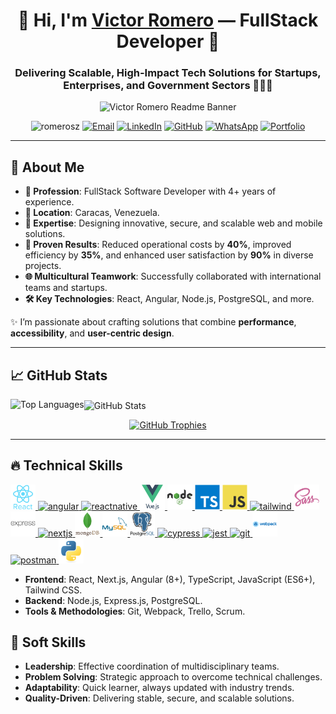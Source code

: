 <div align="center">
  <h1>👋 Hi, I'm <a href="https://www.linkedin.com/in/romerovictordev/">Victor Romero</a> — FullStack Developer 🚀</h1>
  <h3>Delivering Scalable, High-Impact Tech Solutions for Startups, Enterprises, and Government Sectors 👨🏼‍💻 </h3>
  <img src="https://github.com/RomeroSz/RomeroSz/assets/94831223/3d534654-7eb5-4c6a-8fda-4f5f52461195" alt="Victor Romero Readme Banner" width="800"/>
<p align="center">
  <img src="https://komarev.com/ghpvc/?username=romerosz&label=Profile%20views&color=0e75b6&style=flat" alt="romerosz" />
  <a target="_blank" rel="noopener noreferrer" href="mailto:romerovictordev@gmail.com"><img src="https://img.shields.io/badge/Email-D14836?style=for-the-badge&logo=gmail&logoColor=white" alt="Email"></a>
  <a href="https://www.linkedin.com/in/romerovictordev/" target="_blank" rel="noopener noreferrer"><img src="https://img.shields.io/badge/LinkedIn-0077B5?style=for-the-badge&logo=linkedin&logoColor=white" alt="LinkedIn"></a>
  <a href="https://github.com/RomeroSz" target="_blank" rel="noopener noreferrer"><img src="https://img.shields.io/badge/GitHub-100000?style=for-the-badge&logo=github&logoColor=white" alt="GitHub"></a>
  <a href="https://api.whatsapp.com/send?phone=+584242798175&text=Hola%20V%C3%ADctor,%20quiero%20comunicarme%20contigo" target="_blank" rel="noopener noreferrer"><img src="https://img.shields.io/badge/WhatsApp-25D366?style=for-the-badge&logo=whatsapp&logoColor=white" alt="WhatsApp"></a>
  <a href="https://portfolio-romerosz.onrender.com/" target="_blank" rel="noopener noreferrer"><img src="https://img.shields.io/badge/Portfolio-20B2AA?style=for-the-badge&logo=browser&logoColor=white" alt="Portfolio"></a>
</p>

</div>

---

## 🌟 About Me  

- **🔧 Profession**: FullStack Software Developer with 4+ years of experience.  
- **📍 Location**: Caracas, Venezuela.  
- **💼 Expertise**: Designing innovative, secure, and scalable web and mobile solutions.  
- **🚀 Proven Results**: Reduced operational costs by **40%**, improved efficiency by **35%**, and enhanced user satisfaction by **90%** in diverse projects.  
- **🌐 Multicultural Teamwork**: Successfully collaborated with international teams and startups.  
- **🛠️ Key Technologies**: React, Angular, Node.js, PostgreSQL, and more.  

✨ I’m passionate about crafting solutions that combine **performance**, **accessibility**, and **user-centric design**.

---

## 📈 GitHub Stats  

<p>
  <img align="left" src="https://github-readme-stats.vercel.app/api/top-langs?username=romerosz&show_icons=true&locale=en&layout=compact&theme=dark" alt="Top Languages" />
</p>
<p>
  <img align="center" src="https://github-readme-stats.vercel.app/api?username=romerosz&show_icons=true&locale=en&theme=dark" alt="GitHub Stats" />
</p>
<p align="center">
  <a href="https://github.com/ryo-ma/github-profile-trophy">
    <img src="https://github-profile-trophy.vercel.app/?username=romerosz&theme=onestar&margin-w=15&margin-h=15" alt="GitHub Trophies" />
  </a>
</p>

---

## 🔥 Technical Skills

<p align="left">
  <a href="https://reactjs.org/" target="_blank" rel="noopener noreferrer" rel="noreferrer"> <img src="https://raw.githubusercontent.com/devicons/devicon/master/icons/react/react-original-wordmark.svg" alt="react" width="40" height="40"/> </a>
  <a href="https://angular.io" target="_blank" rel="noopener noreferrer" rel="noreferrer"> <img src="https://angular.io/assets/images/logos/angular/angular.svg" alt="angular" width="40" height="40"/> </a>
  <a href="https://reactnative.dev/" target="_blank" rel="noopener noreferrer" rel="noreferrer"> <img src="https://reactnative.dev/img/header_logo.svg" alt="reactnative" width="40" height="40"/> </a>
  <a href="https://vuejs.org/" target="_blank" rel="noopener noreferrer" rel="noreferrer"> <img src="https://raw.githubusercontent.com/devicons/devicon/master/icons/vuejs/vuejs-original-wordmark.svg" alt="vuejs" width="40" height="40"/> </a> <a href="https://nodejs.org" target="_blank" rel="noopener noreferrer" rel="noreferrer"> <img src="https://raw.githubusercontent.com/devicons/devicon/master/icons/nodejs/nodejs-original-wordmark.svg" alt="nodejs" width="40" height="40"/> </a>
  <a href="https://www.typescriptlang.org/" target="_blank" rel="noopener noreferrer" rel="noreferrer"> <img src="https://raw.githubusercontent.com/devicons/devicon/master/icons/typescript/typescript-original.svg" alt="typescript" width="40" height="40"/> </a>
  <a href="https://developer.mozilla.org/en-US/docs/Web/JavaScript" target="_blank" rel="noopener noreferrer" rel="noreferrer"> <img src="https://raw.githubusercontent.com/devicons/devicon/master/icons/javascript/javascript-original.svg" alt="javascript" width="40" height="40"/> </a>
  <a href="https://tailwindcss.com/" target="_blank" rel="noopener noreferrer" rel="noreferrer"> <img src="https://www.vectorlogo.zone/logos/tailwindcss/tailwindcss-icon.svg" alt="tailwind" width="40" height="40"/> </a>
  <a href="https://sass-lang.com" target="_blank" rel="noopener noreferrer" rel="noreferrer"> <img src="https://raw.githubusercontent.com/devicons/devicon/master/icons/sass/sass-original.svg" alt="sass" width="40" height="40"/> </a>
  <a href="https://expressjs.com" target="_blank" rel="noopener noreferrer" rel="noreferrer"> <img src="https://raw.githubusercontent.com/devicons/devicon/master/icons/express/express-original-wordmark.svg" alt="express" width="40" height="40"/> </a>
  <a href="https://nextjs.org/" target="_blank" rel="noopener noreferrer" rel="noreferrer"> <img src="https://cdn.worldvectorlogo.com/logos/nextjs-2.svg" alt="nextjs" width="40" height="40"/> </a><a href="https://www.mongodb.com/" target="_blank" rel="noopener noreferrer" rel="noreferrer"> <img src="https://raw.githubusercontent.com/devicons/devicon/master/icons/mongodb/mongodb-original-wordmark.svg" alt="mongodb" width="40" height="40"/> </a>
  <a href="https://www.mysql.com/" target="_blank" rel="noopener noreferrer" rel="noreferrer"> <img src="https://raw.githubusercontent.com/devicons/devicon/master/icons/mysql/mysql-original-wordmark.svg" alt="mysql" width="40" height="40"/> </a>
  <a href="https://www.postgresql.org" target="_blank" rel="noopener noreferrer" rel="noreferrer"> <img src="https://raw.githubusercontent.com/devicons/devicon/master/icons/postgresql/postgresql-original-wordmark.svg" alt="postgresql" width="40" height="40"/> </a><a href="https://www.cypress.io" target="_blank" rel="noopener noreferrer" rel="noreferrer"> <img src="https://raw.githubusercontent.com/simple-icons/simple-icons/6e46ec1fc23b60c8fd0d2f2ff46db82e16dbd75f/icons/cypress.svg" alt="cypress" width="40" height="40"/> </a>
  <a href="https://jestjs.io" target="_blank" rel="noopener noreferrer" rel="noreferrer"> <img src="https://www.vectorlogo.zone/logos/jestjsio/jestjsio-icon.svg" alt="jest" width="40" height="40"/> </a><a href="https://git-scm.com/" target="_blank" rel="noopener noreferrer" rel="noreferrer"> <img src="https://www.vectorlogo.zone/logos/git-scm/git-scm-icon.svg" alt="git" width="40" height="40"/> </a>
  <a href="https://webpack.js.org" target="_blank" rel="noopener noreferrer" rel="noreferrer"> <img src="https://raw.githubusercontent.com/devicons/devicon/d00d0969292a6569d45b06d3f350f463a0107b0d/icons/webpack/webpack-original-wordmark.svg" alt="webpack" width="40" height="40"/> </a>
  <a href="https://postman.com" target="_blank" rel="noopener noreferrer" rel="noreferrer"> <img src="https://www.vectorlogo.zone/logos/getpostman/getpostman-icon.svg" alt="postman" width="40" height="40"/> </a>
  <a href="https://www.python.org" target="_blank" rel="noopener noreferrer" rel="noreferrer"> <img src="https://raw.githubusercontent.com/devicons/devicon/master/icons/python/python-original.svg" alt="python" width="40" height="40"/> </a>
</p>


- **Frontend**: React, Next.js, Angular (8+), TypeScript, JavaScript (ES6+), Tailwind CSS.  
- **Backend**: Node.js, Express.js, PostgreSQL.  
- **Tools & Methodologies**: Git, Webpack, Trello, Scrum. 

## 🌟 Soft Skills  

- **Leadership**: Effective coordination of multidisciplinary teams.  
- **Problem Solving**: Strategic approach to overcome technical challenges.  
- **Adaptability**: Quick learner, always updated with industry trends.  
- **Quality-Driven**: Delivering stable, secure, and scalable solutions.  
